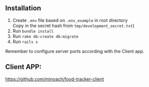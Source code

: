 ## Installation

1. Create `.env` file based on `.env_example` in root directory  
   Copy in the secret hash from `tmp/development_secret.txt`)  
2. Run `bundle install`  
3. Run `rake db:create db:migrate`
4. Run `rails s`  

Remember to configure server ports according with the Client app.

## Client APP:
https://github.com/mjnoach/food-tracker-client
